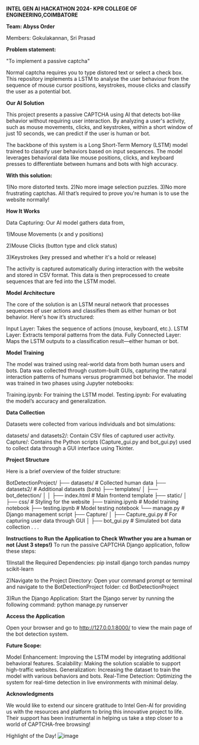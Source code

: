 **INTEL GEN AI HACKATHON 2024- KPR COLLEGE OF ENGINEERING,COIMBATORE**

**Team: Abyss Order**

Members: Gokulakannan, Sri Prasad

**Problem statement:**

"To implement a passive captcha"

Normal captcha requires you to type distored text or select a check box. This repository implements a LSTM to analyse the user behaviour from the sequence of mouse cursor positions, keystrokes, mouse clicks and classify the user as a potential bot. 


**Our AI Solution**

This project presents a passive CAPTCHA using AI that detects bot-like behavior without requiring user interaction. By analyzing a user's activity, such as mouse movements, clicks, and keystrokes, within a short window of just 10 seconds, we can predict if the user is human or bot.

The backbone of this system is a Long Short-Term Memory (LSTM) model trained to classify user behaviors based on input sequences. The model leverages behavioral data like mouse positions, clicks, and keyboard presses to differentiate between humans and bots with high accuracy.


**With this solution:**

1)No more distorted texts.
2)No more image selection puzzles.
3)No more frustrating captchas.
All that’s required to prove you're human is to use the website normally!


**How It Works**

Data Capturing:
Our AI model gathers data from,

1)Mouse Movements (x and y positions)

2)Mouse Clicks (button type and click status)

3)Keystrokes (key pressed and whether it's a hold or release)

The activity is captured automatically during interaction with the website and stored in CSV format. This data is then preprocessed to create sequences that are fed into the LSTM model.


**Model Architecture**

The core of the solution is an LSTM neural network that processes sequences of user actions and classifies them as either human or bot behavior. Here's how it’s structured:

Input Layer: Takes the sequence of actions (mouse, keyboard, etc.).
LSTM Layer: Extracts temporal patterns from the data.
Fully Connected Layer: Maps the LSTM outputs to a classification result—either human or bot.


**Model Training**

The model was trained using real-world data from both human users and bots. Data was collected through custom-built GUIs, capturing the natural interaction patterns of humans versus programmed bot behavior. The model was trained in two phases using Jupyter notebooks:

Training.ipynb: For training the LSTM model.
Testing.ipynb: For evaluating the model’s accuracy and generalization.

**Data Collection**

Datasets were collected from various individuals and bot simulations:

datasets/ and datasets2/: Contain CSV files of captured user activity.
Capture/: Contains the Python scripts (Capture_gui.py and bot_gui.py) used to collect data through a GUI interface using Tkinter.



**Project Structure**

Here is a brief overview of the folder structure:

BotDetectionProject/
├── datasets/                # Collected human data
├── datasets2/               # Additional datasets (bots)
├── templates/
│   ├── bot_detection/
│   │   ├── index.html       # Main frontend template
├── static/
│   ├── css/                 # Styling for the website
├── training.ipynb           # Model training notebook
├── testing.ipynb            # Model testing notebook
└── manage.py                # Django management script
├── Capture/
│   ├── Capture_gui.py       # For capturing user data through GUI
│   ├── bot_gui.py           # Simulated bot data collection
.   .
.

**Instructions to Run the Application to Check Whwther you are a human or not (Just 3 steps!)**
To run the passive CAPTCHA Django application, follow these steps:

1)Install the Required Dependencies:
      pip install django torch pandas numpy scikit-learn

2)Navigate to the Project Directory:
  Open your command prompt or terminal and navigate to the BotDetectionProject folder:
      cd BotDetectionProject

3)Run the Django Application:
  Start the Django server by running the following command:
      python manage.py runserver


**Access the Application**

Open your browser and go to http://127.0.0.1:8000/ to view the main page of the bot detection system.

**Future Scope:**

Model Enhancement: Improving the LSTM model by integrating additional behavioral features.
Scalability: Making the solution scalable to support high-traffic websites.
Generalization: Increasing the dataset to train the model with various behaviors and bots.
Real-Time Detection: Optimizing the system for real-time detection in live environments with minimal delay.



**Acknowledgments**

We would like to extend our sincere gratitude to Intel Gen-AI for providing us with the resources and platform to bring this innovative project to life. Their support has been instrumental in helping us take a step closer to a world of CAPTCHA-free browsing!

Highlight of the Day!
![image](https://github.com/user-attachments/assets/0057eed4-3639-4224-83c3-f0b2a8939ebd)
